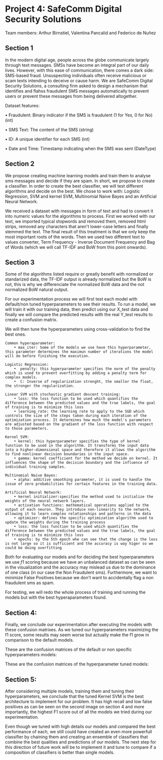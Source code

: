 

# Project 4: SafeComm Digital Security Solutions 

 Team members: Arthur Birnstiel, Valentina Pancalid and Federico de Nuñez

## Section 1

In the modern digital age, people across the globe
communicate largely through text messages. SMSs have become an integral part of our daily lives.
However, with this ease of communication, there comes a dark side: SMS-based fraud. Unsuspecting
individuals often receive malicious or scam texts intending to deceive or cause harm.
We are SafeComm Digital Security Solutions, a consulting firm asked to design a mechanism that identifies and flahss fraudulent SMS messages automatically to prevent users or prevent these messages from being delivered altogether. 


Dataset features: 

• Fraudulent: Binary indicator if the SMS is fraudulent (1 for Yes, 0 for No) (int)

• SMS Text: The content of the SMS (string)

• ID: A unique identifier for each SMS (int)

• Date and Time: Timestamp indicating when the SMS was sent (DateType)

## Section 2

We propose creating machine learning models and train them to analyse sms messages and decide if they are spam. In short, we propose to create a classifier. In order to create the best classifier, we will test different algorithms and decide on the best. We chose to work with: Logistic Regression, SVM and kernel SVM, Multinomial Naive Bayes and an Artificial Neural Network. 

We received a dataset with messages in form of text and had to convert it into numeric values for the algorithms to process. 
First we worked with our text, we imported typical stopwords and removed them, removed html strips, removed any characters that aren't lower-case letters and finally stemmed the text. The final result of this treatment is that we only keep the most important roots of the words.
Then we used two different text to values converter, Term Frequency - Inverse Document Frequency and Bag of Words (which we will call TF-IDF and BoW from this point onwards). 



## Section 3
Some of the algorithms listed require or greatly benefit with normalized or standarized data, the TF-IDF output is already normalized but the BoW is not, this is why we differenciate the normalized BoW data and the not normalized BoW natural output. 

For our experimentation process we will first test each model with default/non tuned hyperparameters to see their results. To run a model, we will train it with our training data, then predict using our X_test data and finally we will compare the predicted results with the real Y_test results to create a confusion matrix. 

We will then tune the hyperparameters using cross-validation to find the best ones. 

    Common hyperaparameter: 
        • max_iter: Some of the models we use have this hyperparameter, this parameter determines the maximun number of iterations the model will do before finishing the execution. 

    Logistic Regression:
        •  penalty: this hyperparameter specifies the norm of the penalty which is used to prevent overfitting by adding a penalty term for complex models.
        •  C: Inverse of regularization strenght, the smaller the float, the stronger the regularization. 

    Linear SVM with stochastic gradient descent training:
        • loss: the loss function to be used which quantifies the difference between the predicted values and the true labels, the goal of training is to minimize this loss
        • learning_rate: the learning rate to apply to the SGD which controls the size of the steps taken during each iteration of the optimization process. It determines how much the model's parameters are adjusted based on the gradient of the loss function with respect to those parameters.

    Kernel SVM:
        • kernel: this hyperparameter specifies the type of kernel function to be used in the algorithm. It transforms the input data into a higher-dimensional space and therefore it allows the algorithm to find nonlinear decision boundaries in the input space.
        • gamma: kernel coefficient for the method we decide on kernel. It influences the shape of the decision boundary and the influence of individual training samples.

    Multinomial Naive Bayes:
        • alpha: additive smoothing parameter, it is used to handle the issue of zero probabilities for certain features in the training data.

    Artificial Neural Network:
        • kernel initializer:specifies the method used to initialize the weights of the neural network layers.
        • activation functions: mathematical operations applied to the output of each neuron. They introduce non-linearity to the network, allowing it to learn complex relationships and patterns in the data
        • optimizer: defines the specific optimization algorithm used to update the weights during the training process
        • loss: the loss function to be used which quantifies the difference between the predicted values and the true labels, the goal of training is to minimize this loss
        • epochs: by the 5th epoch whe can see that the change is the loss is not large so it is sufficient and the accuracy is way higer so we could be doing overfitting
        



Both for evaluating our models and for deciding the best hyperparameters we use *f1* scoring because we have an unbalanced dataset as can be seen in the visualization and the accuracy may mislead us due to the dominance of one class (in our case the Non Fraudulent sms). 
Furthermore, we want to minimize False Positives because we don't want to accidentally flag a non fraudulent sms as spam. 

For testing, we will redo the whole process of training and running the models but with the best hyperaparameters found.


## Section 4:  

Finally, we conclude our experimentation after executing the models with these confusion matrixes. As we tuned our hyperparameters maximizing the f1 score, some results may seem worse but actually make the f1 grow in comparison to the default models. 

These are the confusion matrices of the default or non specific hyperparameters models:



These are the confusion matrices of the hyperparameter tuned models:





## Section 5: 

After considering multiple models, training them and tuning their hyperparameters, we conclude that the tuned Kernel SVM is the best architecture to implement for our problem. It has high recall and low false positives as can be seen on the second image on section 4 and more importantly, the highest F1 score out of all the models we tried during our experimentation. 

Even though we tuned with high details our models and compared the best performance of each, we still could have created an even more powerfull classifier by chaining them and creating an ensemble of classifiers that combine the best qualities and predictions of our models. The next step for this direction of future work will be to implement it and tune to compare if a composition of classifiers is better than single models. 

